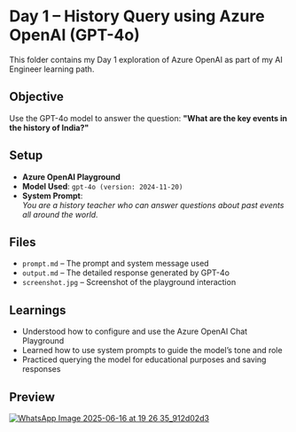 # Day 1 – History Query using Azure OpenAI (GPT-4o)

This folder contains my Day 1 exploration of Azure OpenAI as part of my AI Engineer learning path.

## Objective
Use the GPT-4o model to answer the question:
**"What are the key events in the history of India?"**

## Setup
- **Azure OpenAI Playground**
- **Model Used**: `gpt-4o (version: 2024-11-20)`
- **System Prompt**:  
  *You are a history teacher who can answer questions about past events all around the world.*

## Files
- `prompt.md` – The prompt and system message used
- `output.md` – The detailed response generated by GPT-4o
- `screenshot.jpg` – Screenshot of the playground interaction

## Learnings
- Understood how to configure and use the Azure OpenAI Chat Playground
- Learned how to use system prompts to guide the model’s tone and role
- Practiced querying the model for educational purposes and saving responses

## Preview
[![WhatsApp Image 2025-06-16 at 19 26 35_912d02d3](https://github.com/user-attachments/assets/63cc0421-ceb9-4d1b-a400-ef7eb579628a)
](screenshot.jpg)
